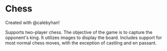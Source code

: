 # Chess
Created with @calebyhan!

Supports two-player chess. The objective of the game is to capture the opponent's king. It utilizes images to display the board. Includes support for most normal chess moves, with the exception of castling and en passant.
